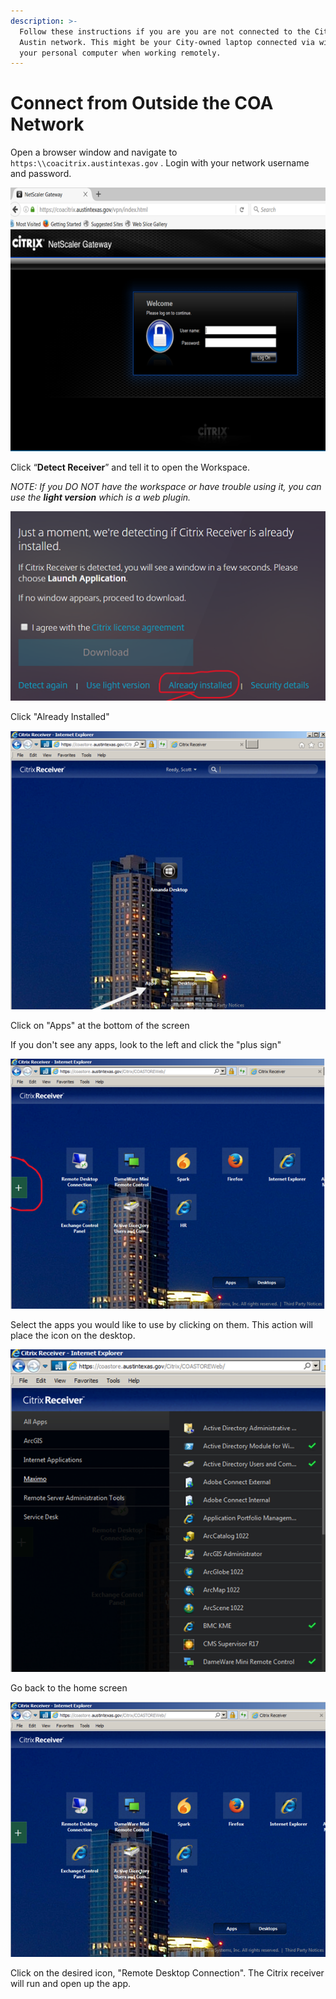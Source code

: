 ```yaml
---
description: >-
  Follow these instructions if you are you are not connected to the City of
  Austin network. This might be your City-owned laptop connected via wifi or
  your personal computer when working remotely.
---
```


# Connect from Outside the COA Network

Open a browser window and navigate to `https:\\coacitrix.austintexas.gov` .  Login with your network username and password.

![](../../.gitbook/assets/image%20%2857%29.png)

Click “**Detect Receiver**” and tell it to open the Workspace.

_NOTE: If you DO NOT have the workspace or have trouble using it, you can use the_ _**light version**_ _which is a web plugin._

![](../../.gitbook/assets/image%20%2872%29.png)

Click "Already Installed"

![](../../.gitbook/assets/image%20%2858%29.png)

Click on "Apps" at the bottom of the screen

If you don't see any apps, look to the left and click the "plus sign"

![](../../.gitbook/assets/image%20%288%29.png)

Select the apps you would like to use by clicking on them. This action will place the icon on the desktop.

![](../../.gitbook/assets/image%20%2891%29.png)

Go back to the home screen

![](../../.gitbook/assets/image%20%28100%29.png)

Click on the desired icon, "Remote Desktop Connection". The Citrix receiver will run and open up the app.

